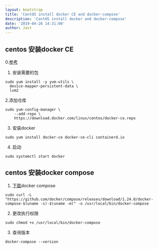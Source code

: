 ```yaml
---
layout: bootstrap
title: 'CentOS install docker CE and docker-compose'
description: 'CentOS install docker and docker-compose'
date: '2019-04-26 14:31:00'
author: Jast
---
```

## centos 安装docker CE
0.[参考](https://docs.docker.com/install/linux/docker-ce/centos/)

1. 安装需要的包
```
sudo yum install -y yum-utils \
  device-mapper-persistent-data \
  lvm2
```

2.添加仓库
```
sudo yum-config-manager \
    --add-repo \
    https://download.docker.com/linux/centos/docker-ce.repo
```

3. 安装docker
```
sudo yum install docker-ce docker-ce-cli containerd.io
```

4. 启动  
```
sudo systemctl start docker
```

## centos 安装docker compose
1. [下载](https://github.com/docker/compose/releases)docker compose 

```
sudo curl -L "https://github.com/docker/compose/releases/download/1.24.0/docker-compose-$(uname -s)-$(uname -m)" -o /usr/local/bin/docker-compose
```
2. 更改执行权限

```
sudo chmod +x /usr/local/bin/docker-compose
```

3. 查询版本

```
docker-compose --version
```